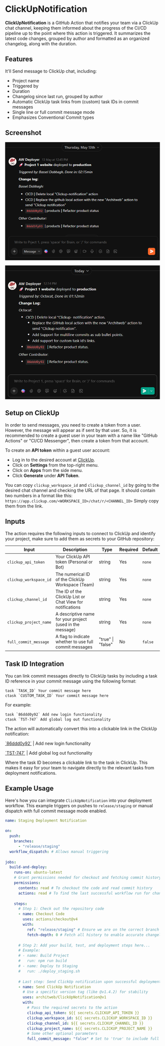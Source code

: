 # ClickUpNotification

**ClickUpNotification** is a GitHub Action that notifies your team via a ClickUp chat channel, keeping them informed about the progress of the CI/CD pipeline up to the point where this action is triggered.
It summarizes the latest code changes, grouped by author and formatted as an organized changelog, along with the duration.

## Features

It'll Send message to ClickUp chat, including:

- Project name
- Triggered by
- Duration
- Changelog since last run, grouped by author
- Automatic ClickUp task links from (custom) task IDs in commit messages
- Single line or full commit message mode
- Emphasizes Conventional Commit types

## Screenshot

![Screenshot](assets/screenshot.png)

![Screenshot-multiline](assets/screenshot-multiline.png)

## Setup on ClickUp

In order to send messages, you need to create a token from a user. However, the message will appear as if sent by that user.
So, it is recommended to create a guest user in your team with a name like "GitHub Actions" or "CI/CD Messenger", then create a token from that account.

To create an **API token** within a guest user account:

- Log in to the desired account at [ClickUp](https://app.clickup.com).
- Click on **Settings** from the top-right menu.
- Click on **Apps** from the side menu.
- Click **Generate** under **API Token**.

You can copy `clickup_workspace_id` and `clickup_channel_id` by going to the desired chat channel and checking the URL of that page.
It should contain two numbers in a format like this:
`https://app.clickup.com/<WORKSPACE_ID>/chat/r/<CHANNEL_ID>`
Simply copy them from the link.

## Inputs

The action requires the following inputs to connect to ClickUp and identify your project, make sure to add them as secrets to your GitHub repository:

| Input                  | Description                                               | Type              | Required | Default |
| ---------------------- | --------------------------------------------------------- | ----------------- | -------- | ------- |
| `clickup_api_token`    | Your ClickUp API token (Personal or Bot)                  | string            | Yes      | `none`  |
| `clickup_workspace_id` | The numerical ID of the ClickUp Workspace (Team)          | string            | Yes      | `none`  |
| `clickup_channel_id`   | The ID of the ClickUp List or Chat View for notifications | string            | Yes      | `none`  |
| `clickup_project_name` | A descriptive name for your project (used in the message) | string            | Yes      | `none`  |
| `full_commit_message`  | A flag to indicate whether to use full commit messages    | "true" \| "false" | No       | `false` |

## Task ID Integration

You can link commit messages directly to ClickUp tasks by including a task ID reference in your commit message using the following format:

```
task `TASK_ID` Your commit message here
ctask `CUSTOM_TASK_ID` Your commit message here
```

For example:

```
task `86ddd0y92` Add new login functionality
ctask `TST-747` Add global log out functionality
```

The action will automatically convert this into a clickable link in the ClickUp notification:

[\`86ddd0y92\`](https://github.com/architweb/ClickUpNotification) | Add new login functionality

[\`TST-747\`](https://github.com/architweb/ClickUpNotification) | Add global log out functionality

Where the task ID becomes a clickable link to the task in ClickUp. This makes it easy for your team to navigate directly to the relevant tasks from deployment notifications.

## Example Usage

Here's how you can integrate `ClickUpNotification` into your deployment workflow. This example triggers on pushes to `release/staging` or manual dispatch with full commit message mode enabled.

```yaml
name: Staging Deployment Notification

on:
  push:
    branches:
      - "release/staging"
  workflow_dispatch: # Allows manual triggering

jobs:
  build-and-deploy:
    runs-on: ubuntu-latest
    # Grant permissions needed for checkout and fetching commit history
    permissions:
      contents: read # To checkout the code and read commit history
      actions: read # To find the last successful workflow run for changelog generation

    steps:
      # Step 1: Check out the repository code
      - name: Checkout Code
        uses: actions/checkout@v4
        with:
          ref: "release/staging" # Ensure we are on the correct branch
          fetch-depth: 0 # Fetch all history to enable accurate changelog comparison

      # Step 2: Add your build, test, and deployment steps here...
      # Example:
      # - name: Build Project
      #   run: npm run build
      # - name: Deploy to Staging
      #   run: ./deploy_staging.sh

      # Last step: Send ClickUp notification upon successful deployment
      - name: Send ClickUp Notification
        # Use a specific version tag (like @v1.4.2) for stability
        uses: architweb/ClickUpNotification@v1
        with:
          # Pass the required secrets to the action
          clickup_api_token: ${{ secrets.CLICKUP_API_TOKEN }}
          clickup_workspace_id: ${{ secrets.CLICKUP_WORKSPACE_ID }}
          clickup_channel_id: ${{ secrets.CLICKUP_CHANNEL_ID }}
          clickup_project_name: ${{ secrets.CLICKUP_PROJECT_NAME }}
          # Some other optional parameters
          full_commit_message: "false" # Set to 'true' to include full commit messages
```
